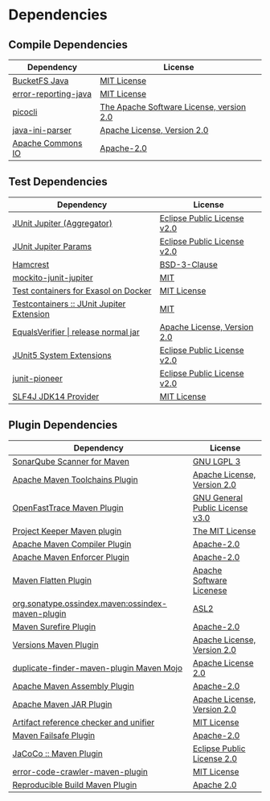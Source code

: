 <!-- @formatter:off -->
# Dependencies

## Compile Dependencies

| Dependency                | License                                       |
| ------------------------- | --------------------------------------------- |
| [BucketFS Java][0]        | [MIT License][1]                              |
| [error-reporting-java][2] | [MIT License][3]                              |
| [picocli][4]              | [The Apache Software License, version 2.0][5] |
| [java-ini-parser][6]      | [Apache License, Version 2.0][5]              |
| [Apache Commons IO][7]    | [Apache-2.0][8]                               |

## Test Dependencies

| Dependency                                      | License                           |
| ----------------------------------------------- | --------------------------------- |
| [JUnit Jupiter (Aggregator)][9]                 | [Eclipse Public License v2.0][10] |
| [JUnit Jupiter Params][9]                       | [Eclipse Public License v2.0][10] |
| [Hamcrest][11]                                  | [BSD-3-Clause][12]                |
| [mockito-junit-jupiter][13]                     | [MIT][14]                         |
| [Test containers for Exasol on Docker][15]      | [MIT License][16]                 |
| [Testcontainers :: JUnit Jupiter Extension][17] | [MIT][18]                         |
| [EqualsVerifier \| release normal jar][19]      | [Apache License, Version 2.0][8]  |
| [JUnit5 System Extensions][20]                  | [Eclipse Public License v2.0][21] |
| [junit-pioneer][22]                             | [Eclipse Public License v2.0][10] |
| [SLF4J JDK14 Provider][23]                      | [MIT License][24]                 |

## Plugin Dependencies

| Dependency                                              | License                               |
| ------------------------------------------------------- | ------------------------------------- |
| [SonarQube Scanner for Maven][25]                       | [GNU LGPL 3][26]                      |
| [Apache Maven Toolchains Plugin][27]                    | [Apache License, Version 2.0][8]      |
| [OpenFastTrace Maven Plugin][28]                        | [GNU General Public License v3.0][29] |
| [Project Keeper Maven plugin][30]                       | [The MIT License][31]                 |
| [Apache Maven Compiler Plugin][32]                      | [Apache-2.0][8]                       |
| [Apache Maven Enforcer Plugin][33]                      | [Apache-2.0][8]                       |
| [Maven Flatten Plugin][34]                              | [Apache Software Licenese][8]         |
| [org.sonatype.ossindex.maven:ossindex-maven-plugin][35] | [ASL2][5]                             |
| [Maven Surefire Plugin][36]                             | [Apache-2.0][8]                       |
| [Versions Maven Plugin][37]                             | [Apache License, Version 2.0][8]      |
| [duplicate-finder-maven-plugin Maven Mojo][38]          | [Apache License 2.0][39]              |
| [Apache Maven Assembly Plugin][40]                      | [Apache-2.0][8]                       |
| [Apache Maven JAR Plugin][41]                           | [Apache License, Version 2.0][8]      |
| [Artifact reference checker and unifier][42]            | [MIT License][43]                     |
| [Maven Failsafe Plugin][44]                             | [Apache-2.0][8]                       |
| [JaCoCo :: Maven Plugin][45]                            | [Eclipse Public License 2.0][46]      |
| [error-code-crawler-maven-plugin][47]                   | [MIT License][48]                     |
| [Reproducible Build Maven Plugin][49]                   | [Apache 2.0][5]                       |

[0]: https://github.com/exasol/bucketfs-java/
[1]: https://github.com/exasol/bucketfs-java/blob/main/LICENSE
[2]: https://github.com/exasol/error-reporting-java/
[3]: https://github.com/exasol/error-reporting-java/blob/main/LICENSE
[4]: https://picocli.info
[5]: http://www.apache.org/licenses/LICENSE-2.0.txt
[6]: https://github.com/vincentrussell/java-ini-parser
[7]: https://commons.apache.org/proper/commons-io/
[8]: https://www.apache.org/licenses/LICENSE-2.0.txt
[9]: https://junit.org/junit5/
[10]: https://www.eclipse.org/legal/epl-v20.html
[11]: http://hamcrest.org/JavaHamcrest/
[12]: https://raw.githubusercontent.com/hamcrest/JavaHamcrest/master/LICENSE
[13]: https://github.com/mockito/mockito
[14]: https://opensource.org/licenses/MIT
[15]: https://github.com/exasol/exasol-testcontainers/
[16]: https://github.com/exasol/exasol-testcontainers/blob/main/LICENSE
[17]: https://java.testcontainers.org
[18]: http://opensource.org/licenses/MIT
[19]: https://www.jqno.nl/equalsverifier
[20]: https://github.com/itsallcode/junit5-system-extensions
[21]: http://www.eclipse.org/legal/epl-v20.html
[22]: https://junit-pioneer.org/
[23]: http://www.slf4j.org
[24]: http://www.opensource.org/licenses/mit-license.php
[25]: http://sonarsource.github.io/sonar-scanner-maven/
[26]: http://www.gnu.org/licenses/lgpl.txt
[27]: https://maven.apache.org/plugins/maven-toolchains-plugin/
[28]: https://github.com/itsallcode/openfasttrace-maven-plugin
[29]: https://www.gnu.org/licenses/gpl-3.0.html
[30]: https://github.com/exasol/project-keeper/
[31]: https://github.com/exasol/project-keeper/blob/main/LICENSE
[32]: https://maven.apache.org/plugins/maven-compiler-plugin/
[33]: https://maven.apache.org/enforcer/maven-enforcer-plugin/
[34]: https://www.mojohaus.org/flatten-maven-plugin/
[35]: https://sonatype.github.io/ossindex-maven/maven-plugin/
[36]: https://maven.apache.org/surefire/maven-surefire-plugin/
[37]: https://www.mojohaus.org/versions/versions-maven-plugin/
[38]: https://basepom.github.io/duplicate-finder-maven-plugin
[39]: http://www.apache.org/licenses/LICENSE-2.0.html
[40]: https://maven.apache.org/plugins/maven-assembly-plugin/
[41]: https://maven.apache.org/plugins/maven-jar-plugin/
[42]: https://github.com/exasol/artifact-reference-checker-maven-plugin/
[43]: https://github.com/exasol/artifact-reference-checker-maven-plugin/blob/main/LICENSE
[44]: https://maven.apache.org/surefire/maven-failsafe-plugin/
[45]: https://www.jacoco.org/jacoco/trunk/doc/maven.html
[46]: https://www.eclipse.org/legal/epl-2.0/
[47]: https://github.com/exasol/error-code-crawler-maven-plugin/
[48]: https://github.com/exasol/error-code-crawler-maven-plugin/blob/main/LICENSE
[49]: http://zlika.github.io/reproducible-build-maven-plugin
